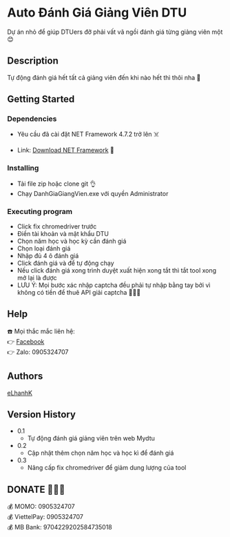 # Auto Đánh Giá Giảng Viên DTU

Dự án nhỏ để giúp DTUers đỡ phải vất vã ngồi đánh giá từng giảng viên một 😊

## Description

Tự động đánh giá hết tất cả giảng viên đến khi nào hết thì thôi nha 🙂

## Getting Started

### Dependencies

* Yêu cầu đã cài đặt NET Framework 4.7.2 trở lên ☠️

* Link: [Download NET Framework](https://dotnet.microsoft.com/en-us/download/dotnet-framework) 🤘

### Installing

* Tải file zip hoặc clone git 👌
* Chạy DanhGiaGiangVien.exe với quyền Administrator

### Executing program

* Click fix chromedriver trước
* Điền tài khoản và mật khẩu DTU
* Chọn năm học và học kỳ cần đánh giá
* Chọn loại đánh giá
* Nhập đủ 4 ô đánh giá
* Click đánh giá và để tự động chạy
* Nếu click đánh giá xong trình duyệt xuất hiện xong tắt thì tắt tool xong mở lại là được
* LƯU Ý: Mọi bước xác nhập captcha đều phải tự nhập bằng tay bởi vì không có tiền để thuê API giải captcha 🤒🤒🤒


## Help

☎️ Mọi thắc mắc liên hệ:<br />
👉 [Facebook](https://www.facebook.com/lehquockhanh/)<br />
👉 Zalo: 0905324707

## Authors

[eLhanhK](https://www.facebook.com/lehquockhanh/)

## Version History

* 0.1
    * Tự động đánh giá giảng viên trên web Mydtu
* 0.2
    * Cập nhật thêm chọn năm học và học kì để đánh giá
* 0.3
    * Nâng cấp fix chromedriver để giảm dung lượng của tool 

## DONATE 💸💸💸
💰 MOMO: 0905324707<br />
💰 ViettelPay: 0905324707<br />
💰 MB Bank: 9704229202584735018
